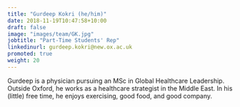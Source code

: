 ```yaml
---
title: "Gurdeep Kokri (he/him)"
date: 2018-11-19T10:47:58+10:00
draft: false
image: "images/team/GK.jpg"
jobtitle: "Part-Time Students' Rep"
linkedinurl: gurdeep.kokri@new.ox.ac.uk
promoted: true
weight: 20
---
```


Gurdeep is a physician pursuing an MSc in Global Healthcare Leadership. Outside Oxford, he works as a healthcare strategist in the Middle East. In his (little) free time, he enjoys exercising, good food, and good company.
